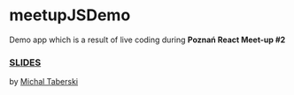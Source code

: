 # meetupJSDemo

Demo app which is a result of live coding during __Poznań React Meet-up #2__

### [SLIDES](docs/ReactNativeIntroduction.pdf)


by [Michal Taberski](http://michaltaberski.com/)
